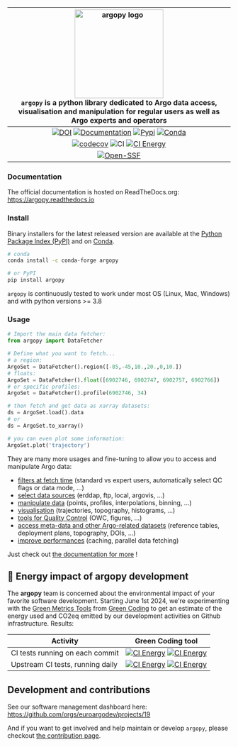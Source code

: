 | <img src="https://raw.githubusercontent.com/euroargodev/argopy/master/docs/_static/argopy_logo_long.png" alt="argopy logo" width="200"/><br>``argopy`` is a python library dedicated to Argo data access, visualisation and manipulation for regular users as well as Argo experts and operators |
|:------------------------------------------------------------------------------------------------------------------------------------------------------------------------------------------------------------------------------------------------------------------------------------------------:|
|                                                                            [![DOI][joss-badge]][joss-link] [![Documentation][rtd-badge]][rtd-link] [![Pypi][pip-badge]][pip-link] [![Conda][conda-badge]][conda-link]                                                                            |
|                                                                                             [![codecov][cov-badge]][conda-link]  ![CI][ci-badge] [![CI Energy][ci-energy-badge-co2]][ci-energy-link]                                                                                             |
|                                                                                                                               [![Open-SSF][ossf-badge]][ossf-link]                                                                                                                               |

[joss-badge]: https://img.shields.io/badge/DOI-10.21105%2Fjoss.02425-brightgreen
[joss-link]: https://dx.doi.org/10.21105/joss.02425
[ci-badge]: https://github.com/euroargodev/argopy/actions/workflows/pytests.yml/badge.svg
[cov-badge]: https://codecov.io/gh/euroargodev/argopy/branch/master/graph/badge.svg
[cov-link]: https://codecov.io/gh/euroargodev/argopy
[rtd-badge]: https://img.shields.io/readthedocs/argopy?logo=readthedocs
[rtd-link]: https://argopy.readthedocs.io/en/latest/?badge=latest
[pip-badge]: https://img.shields.io/pypi/v/argopy
[pip-link]: https://pypi.org/project/argopy/
[conda-badge]: https://img.shields.io/conda/vn/conda-forge/argopy?logo=anaconda
[conda-link]: https://anaconda.org/conda-forge/argopy
[ossf-badge]: https://www.bestpractices.dev/projects/5939/badge
[ossf-link]: https://www.bestpractices.dev/projects/5939


### Documentation

The official documentation is hosted on ReadTheDocs.org: https://argopy.readthedocs.io

### Install

Binary installers for the latest released version are available at the [Python Package Index (PyPI)](https://pypi.org/project/argopy/) and on [Conda](https://anaconda.org/conda-forge/argopy).

```bash
# conda
conda install -c conda-forge argopy
````
```bash
# or PyPI
pip install argopy
````

``argopy`` is continuously tested to work under most OS (Linux, Mac, Windows) and with python versions >= 3.8

### Usage

```python
# Import the main data fetcher:
from argopy import DataFetcher
```
```python
# Define what you want to fetch... 
# a region:
ArgoSet = DataFetcher().region([-85,-45,10.,20.,0,10.])
# floats:
ArgoSet = DataFetcher().float([6902746, 6902747, 6902757, 6902766])
# or specific profiles:
ArgoSet = DataFetcher().profile(6902746, 34)
```
```python
# then fetch and get data as xarray datasets:
ds = ArgoSet.load().data
# or
ds = ArgoSet.to_xarray()
```
```python
# you can even plot some information:
ArgoSet.plot('trajectory')    
```

They are many more usages and fine-tuning to allow you to access and manipulate Argo data:
- [filters at fetch time](https://argopy.readthedocs.io/en/latest/user-guide/fetching-argo-data/user_mode.html) (standard vs expert users, automatically select QC flags or data mode, ...)
- [select data sources](https://argopy.readthedocs.io/en/latest/user-guide/fetching-argo-data/data_sources.html) (erddap, ftp, local, argovis, ...)
- [manipulate data](https://argopy.readthedocs.io/en/latest/user-guide/working-with-argo-data/data_manipulation.html) (points, profiles, interpolations, binning, ...)
- [visualisation](https://argopy.readthedocs.io/en/latest/user-guide/working-with-argo-data/visualisation.html) (trajectories, topography, histograms, ...)
- [tools for Quality Control](https://argopy.readthedocs.io/en/latest/advanced-tools/quality_control/index.html) (OWC, figures, ...)
- [access meta-data and other Argo-related datasets](https://argopy.readthedocs.io/en/latest/advanced-tools/metadata/index.html) (reference tables, deployment plans, topography, DOIs, ...)
- [improve performances](https://argopy.readthedocs.io/en/latest/advanced-tools/performances/index.html) (caching, parallel data fetching)

Just check out [the documentation for more](https://argopy.readthedocs.io) ! 

## 🌿 Energy impact of **argopy** development

[ci-energy-link]: https://metrics.green-coding.io/ci.html?repo=euroargodev/argopy&branch=master&workflow=22344160
[ci-energy-badge]: https://api.green-coding.io/v1/ci/badge/get?repo=euroargodev/argopy&branch=master&workflow=22344160&mode=totals&duration_days=30
[ci-energy-badge-co2]: https://api.green-coding.io/v1/ci/badge/get?repo=euroargodev/argopy&branch=master&workflow=22344160&mode=totals&duration_days=30&metric=carbon

[ci-energy-link-upstream]: https://metrics.green-coding.io/ci.html?repo=euroargodev/argopy&branch=master&workflow=25052179
[ci-energy-badge-upstream]: https://api.green-coding.io/v1/ci/badge/get?repo=euroargodev/argopy&branch=master&workflow=25052179&mode=totals&duration_days=30
[ci-energy-badge-upstream-co2]: https://api.green-coding.io/v1/ci/badge/get?repo=euroargodev/argopy&branch=master&workflow=25052179&mode=totals&duration_days=30&metric=carbon

The **argopy** team is concerned about the environmental impact of your favorite software development. Starting June 1st 2024, we're experimenting with the [Green Metrics Tools](https://metrics.green-coding.io) from [Green Coding](https://www.green-coding.io/) to get an estimate of the energy used and CO2eq emitted by our development activities on Github infrastructure. Results:

| Activity                         | Green Coding tool                                                                                                                       |
|----------------------------------|-----------------------------------------------------------------------------------------------------------------------------------------|
| CI tests running on each commit  | [![CI Energy][ci-energy-badge]][ci-energy-link] [![CI Energy][ci-energy-badge-co2]][ci-energy-link]                                     |
| Upstream CI tests, running daily | [![CI Energy][ci-energy-badge-upstream]][ci-energy-link-upstream] [![CI Energy][ci-energy-badge-upstream-co2]][ci-energy-link-upstream] |



## Development and contributions 

See our software management dashboard here: https://github.com/orgs/euroargodev/projects/19

And if you want to get involved and help maintain or develop ``argopy``, please checkout [the contribution page](https://argopy.readthedocs.io/en/latest/contributing.html).
